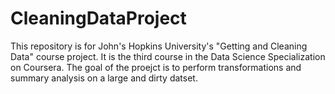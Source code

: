 CleaningDataProject
===================

This repository is for John's Hopkins University's "Getting and Cleaning Data" course project. It is the third course in the Data Science Specialization on Coursera. The goal of the proejct is to perform transformations and summary analysis on a large and dirty datset.

